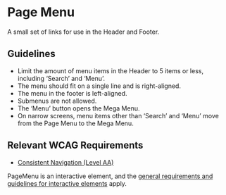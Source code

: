 # Page Menu

A small set of links for use in the Header and Footer.

## Guidelines

- Limit the amount of menu items in the Header to 5 items or less, including ‘Search’ and ‘Menu’.
- The menu should fit on a single line and is right-aligned.
- The menu in the footer is left-aligned.
- Submenus are not allowed.
- The ‘Menu’ button opens the Mega Menu.
- On narrow screens, menu items other than ‘Search’ and ‘Menu’ move from the Page Menu to the Mega Menu.

## Relevant WCAG Requirements

- [Consistent Navigation (Level AA)](https://www.w3.org/WAI/WCAG21/Understanding/consistent-navigation.html)

PageMenu is an interactive element, and the [general requirements and guidelines for interactive elements](/docs/docs-design-guidelines-interactive-elements--docs) apply.
